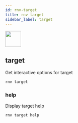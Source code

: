 ```yaml
---
id: rnv-target
title: rnv target
sidebar_label: target
---
```


<img src="https://renative.org/img/ic_cli.png" width=50 height=50 />

## target

Get interactive options for target

```bash
rnv target
```

### help

Display target help

```bash
rnv target help
```
